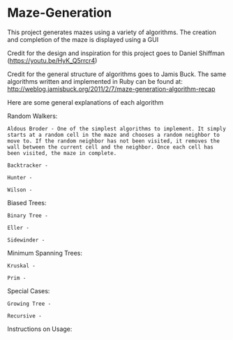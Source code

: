 # Maze-Generation
This project generates mazes using a variety of algorithms. The creation and completion of the maze is displayed using a GUI

Credit for the design and inspiration for this project goes to Daniel Shiffman (https://youtu.be/HyK_Q5rrcr4)

Credit for the general structure of algorithms goes to Jamis Buck.
The same algorithms written and implemented in Ruby can be found at: http://weblog.jamisbuck.org/2011/2/7/maze-generation-algorithm-recap

Here are some general explanations of each algorithm

Random Walkers:

	Aldous Broder - One of the simplest algorithms to implement. It simply starts at a random cell in the maze and chooses a random neighbor to move to. If the random neighbor has not been visited, it removes the wall between the current cell and the neighbor. Once each cell has been visited, the maze in complete.
	
	Backtracker -

	Hunter -
	
 	Wilson -

Biased Trees:

	Binary Tree -

	Eller - 

	Sidewinder - 


Minimum Spanning Trees:

	Kruskal - 

	Prim -

Special Cases:

	Growing Tree - 

	Recursive - 


Instructions on Usage:
